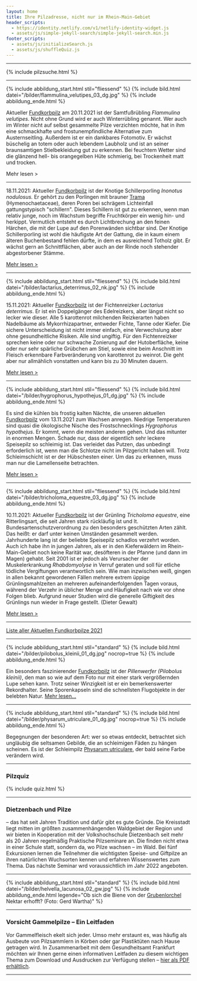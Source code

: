 ```yaml
---
layout: home
title: Ihre Pilzadresse, nicht nur im Rhein-Main-Gebiet
header_scripts:
  - https://identity.netlify.com/v1/netlify-identity-widget.js
  - assets/js/simple-jekyll-search/simple-jekyll-search.min.js
footer_scripts:
  - assets/js/initializeSearch.js
  - assets/js/shuffleQuiz.js
---
```

- - -

{% include pilzsuche.html %}

- - -

{% include abbildung_start.html stil="fliessend" %}
{% include bild.html datei="/bilder/flammulina_velutipes_03_dg.jpg" %}
{% include abbildung_ende.html %}

Aktueller [Fundkorbpilz](AA "Glossar-") am 20.11.2021 ist der Samtfußrübling *Flammulina velutipes*. Nicht ohne Grund wird er auch Winterrübling genannt. Wer auch im Winter nicht auf selbst gesammelte Pilze verzichten möchte, hat in ihm eine schmackhafte und frostunempfindliche Alternative zum Austernseitling. Außerdem ist er ein dankbares Fotomotiv. Er wächst büschelig an totem oder auch lebendem Laubholz und ist an seiner braunsamtigen Stielbekleidung gut zu erkennen. Bei feuchtem Wetter sind die glänzend hell- bis orangegelben Hüte schmierig, bei Trockenheit matt und trocken.

Mehr lesen >

<div style="clear:  both"></div>

- - -

18.11.2021: Aktueller [Fundkorbpilz](AA "Glossar-") ist der Knotige Schillerporling *Inonotus nodulosus.* Er gehört zu den Porlingen mit brauner [Trama](Trama "Glossar") (Hymenochaetaceae), deren Poren bei schrägem Lichteinfall gattungstypisch "schillern".  Dieses Schillern ist gut zu erkennen, wenn man relativ junge, noch im Wachstum begriffe Fruchtkörper ein wenig hin- und herkippt. Vermutlich entsteht es durch Lichtbrechung an den feinen Härchen, die mit der Lupe auf den Porenwänden sichtbar sind. Der Knotige Schillerporling ist wohl die häufigste Art der Gattung, die in kaum einem älteren Buchenbestand fehlen dürfte, in dem es ausreichend Totholz gibt. Er wächst gern an Schnittflächen, aber auch an  der Rinde noch stehender abgestorbener Stämme.

[Mehr lesen >](/pilze/inonotus-nodulosus-knotiger-schillerporling)

<div style="clear:  both"></div>

- - -

{% include abbildung_start.html stil="fliessend" %}
{% include bild.html datei="/bilder/lactarius_deterrimus_02_nk.jpg" %}
{% include abbildung_ende.html %}

15.11.2021: Aktueller [Fundkorbpilz](AA "Glossar-") ist der Fichtenreizker *Lactarius deterrimus*. Er ist ein Doppelgänger des Edelreizkers, aber längst nicht so lecker wie dieser. Alle 5 karottenrot milchenden Reizkerarten haben Nadelbäume als Mykorrhizapartner, entweder Fichte, Tanne oder Kiefer. Die sichere Unterscheidung ist nicht immer einfach, eine Verwechslung aber ohne gesundheitliche Risiken. Alle sind ungiftig. Für den Fichtenreizker sprechen keine oder nur schwache Zonierung auf der Hutoberfläche, keine oder nur sehr spärliche Grübchen am Stiel, sowie eine beim Anschnitt im Fleisch erkennbare Farbveränderung von karottenrot zu weinrot. Die geht aber nur allmählich vonstatten und kann bis zu 30 Minuten dauern.

[Mehr lesen >](/pilze/lactarius-deterrimus-fichtenreizker) 

<div style="clear:  both"></div>

- - -

{% include abbildung_start.html stil="fliessend" %}
{% include bild.html datei="/bilder/hygrophorus_hypothejus_01_dg.jpg" %}
{% include abbildung_ende.html %}

Es sind die kühlen bis frostig kalten Nächte, die unseren aktuellen [Fundkorbpilz](AA "Glossar-") vom 13.11.2021 zum Wachsen anregen. Niedrige Temperaturen sind quasi die ökologische Nische des Frostschnecklings *Hygrophorus hypothejus*. Er kommt, wenn die meisten anderen gehen. Und das mitunter in enormen Mengen. Schade nur, dass der eigentlich sehr leckere Speisepilz so schleimig ist. Das verleidet das Putzen, das unbedingt erforderlich ist, wenn man die Schlotze nicht im Pilzgericht haben will. Trotz Schleimschicht ist er der Hübschesten einer. Um das zu erkennen, muss man nur die Lamellenseite betrachten.

[Mehr lesen > ](/pilze/hygrophorus-hypothejus-frostschneckling)

<div style="clear:  both"></div>

- - -

{% include abbildung_start.html stil="fliessend" %}
{% include bild.html datei="/bilder/tricholoma_equestre_03_dg.jpg" %}
{% include abbildung_ende.html %}

10.11.2021: Aktueller [Fundkorbpilz](AA "Glossar-") ist der Grünling *Tricholoma equestre*, eine Ritterlingsart, die seit Jahren stark rückläufig ist und lt. Bundesartenschutzverordnung zu den besonders geschützten Arten zählt. Das heißt: er darf unter keinen Umständen gesammelt werden. Jahrhunderte lang ist der beliebte Speisepilz schadlos verzehrt worden. Auch ich habe ihn in jungen Jahren, als er in den Kieferwäldern im Rhein-Main-Gebiet noch keine Rarität war, desöfteren in der Pfanne (und dann im Magen) gehabt. Seit 2001 ist er jedoch als Verursacher der Muskelerkrankung *Rhabdomyolyse* in Verruf geraten und soll für etliche tödliche Vergiftungen verantwortlich sein. Wie man inzwischen weiß, gingen in allen bekannt gewordenen Fällen mehrere extrem üppige Grünlingsmahlzeiten an mehreren aufeinanderfolgenden Tagen voraus, während der Verzehr in üblicher Menge und Häufigkeit nach wie vor ohne Folgen blieb. Aufgrund neuer Studien wird die generelle Giftigkeit des Grünlings nun wieder in Frage gestellt. (Dieter Gewalt)

[Mehr lesen >](/pilze/tricholoma-equestre-grünling)

<div style="clear:  both"></div>

- - -

[Liste aller Aktuellen Fundkorbpilze 2021](/artikel/liste-aller-aktuellen-fundkorbpilze-2021.html)

- - -

{% include abbildung_start.html stil="standard" %}
{% include bild.html datei="/bilder/pilobolus_kleinii_01_dg.jpg" nocrop=true %}
{% include abbildung_ende.html %}

Ein besonders faszinierender [Fundkorbpilz](AA "Glossar-") ist der *Pillenwerfer (Pilobolus kleinii)*, den man so wie auf dem Foto nur mit einer stark vergrößernden Lupe sehen kann. Trotz seiner Winzigkeit ist er ein bemerkenswerter Rekordhalter. Seine Sporenkapseln sind die schnellsten Flugobjekte in der belebten Natur. [Mehr lesen...](/pilze/pilobolus-kleinii-pillenwerfer)

- - -

{% include abbildung_start.html stil="standard" %}
{% include bild.html datei="/bilder/physarum_utriculare_01_dg.jpg" nocrop=true %}
{% include abbildung_ende.html %}

Begegnungen der besonderen Art: wer so etwas entdeckt, betrachtet sich ungläubig die seltsamen Gebilde, die an schleimigen Fäden zu hängen scheinen. Es ist der Schleimpilz [Physarum utriculare](/pilze/physarum-utriculare-fadenfruchtschleimpilz), der bald seine Farbe verändern wird.

- - -

### Pilzquiz

{% include quiz.html %}

- - -

### Dietzenbach und Pilze

– das hat seit Jahren Tradition und dafür gibt es gute Gründe. Die Kreisstadt liegt mitten im größten zusammenhängenden Waldgebiet der Region und wir bieten in Kooperation mit der Volkshochschule Dietzenbach seit mehr als 20 Jahren regelmäßig Praktische Pilzseminare an. Die finden nicht etwa in einer Schule statt, sondern da, wo Pilze wachsen – im Wald. Bei fünf Exkursionen lernen die Teilnehmer die wichtigsten Speise- und Giftpilze an ihren natürlichen Wuchsorten kennen und erfahren Wissenswertes zum Thema. Das nächste Seminar wrd voraussichtlich im Jahr 2022 angeboten.  

- - -

{% include abbildung_start.html stil="standard" %}
{% include bild.html datei="/bilder/helvella_lacunosa_02_gw.jpg" %}
{% include abbildung_ende.html legende="Ob sich die Biene von der <a href='/pilze/helvella-lacunosa-grubenlorchel'>Grubenlorchel</a> Nektar erhofft?  (Foto: Gerd Wartha)" %}

- - -

### Vorsicht Gammelpilze – Ein Leitfaden

Vor Gammelfleisch ekelt sich jeder. Umso mehr erstaunt es, was häufig als Ausbeute von Pilzsammlern in Körben oder gar Plastiktüten nach Hause getragen wird. In Zusammenarbeit mit dem Gesundheitsamt Frankfurt möchten wir Ihnen gerne einen informativen Leitfaden zu diesem wichtigen Thema zum Download und Ausdrucken zur Verfügung stellen – [hier als PDF erhältlich](/assets/docs/Fundkorb.de-Gammelpilze.pdf).

- - -